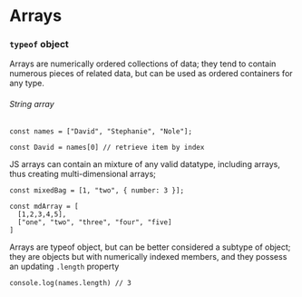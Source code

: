 # Arrays

### `typeof` object

Arrays are numerically ordered collections of data; they tend to contain numerous pieces of related data, but can be used as ordered containers for any type.

###### String array

```
const names = ["David", "Stephanie", "Nole"];

const David = names[0] // retrieve item by index

```

JS arrays can contain an mixture of any valid datatype, including arrays, thus creating multi-dimensional arrays;

```
const mixedBag = [1, "two", { number: 3 }];

const mdArray = [
  [1,2,3,4,5],
  ["one", "two", "three", "four", "five]
]
```

Arrays are typeof object, but can be better considered a subtype of object; they are objects but with numerically indexed members, and they possess an updating `.length` property

```
console.log(names.length) // 3
```

